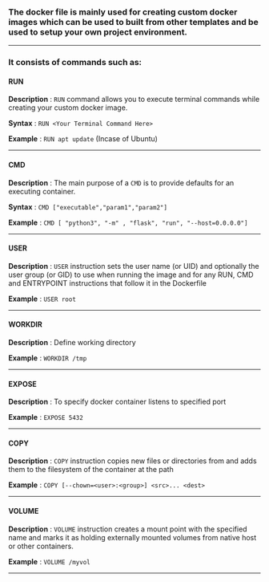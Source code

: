 ### The docker file is mainly used for creating custom docker images which can be used to built from other templates and be used to setup your own project environment.
******
### It consists of commands such as:

#### RUN
**Description** : `RUN` command allows you to execute terminal commands while creating your custom docker image.

**Syntax**  : `RUN <Your Terminal Command Here>`

**Example** : `RUN apt update` (Incase of Ubuntu)
******

#### CMD
**Description** : The main purpose of a `CMD` is to provide defaults for an executing container.

**Syntax** : `CMD ["executable","param1","param2"]`

**Example** : `CMD [ "python3", "-m" , "flask", "run", "--host=0.0.0.0"]`
******

#### USER
**Description** : `USER` instruction sets the user name (or UID) and optionally the user group (or GID) to use when running the image and for any RUN, CMD and ENTRYPOINT instructions that follow it in the Dockerfile

**Example** : `USER root`
******

#### WORKDIR

**Description** :  Define working directory

**Example** : `WORKDIR /tmp`
******

#### EXPOSE
**Description** : To specify docker container listens to specified port

**Example** : `EXPOSE 5432`
******

#### COPY
**Description** : `COPY` instruction copies new files or directories from <src> and adds them to the filesystem of the container at the path <dest>
  
**Example** : `COPY [--chown=<user>:<group>] <src>... <dest>`
******

#### VOLUME
**Description** : `VOLUME` instruction creates a mount point with the specified name and marks it as holding externally mounted volumes from native host or other containers.

**Example** : `VOLUME /myvol`
******
